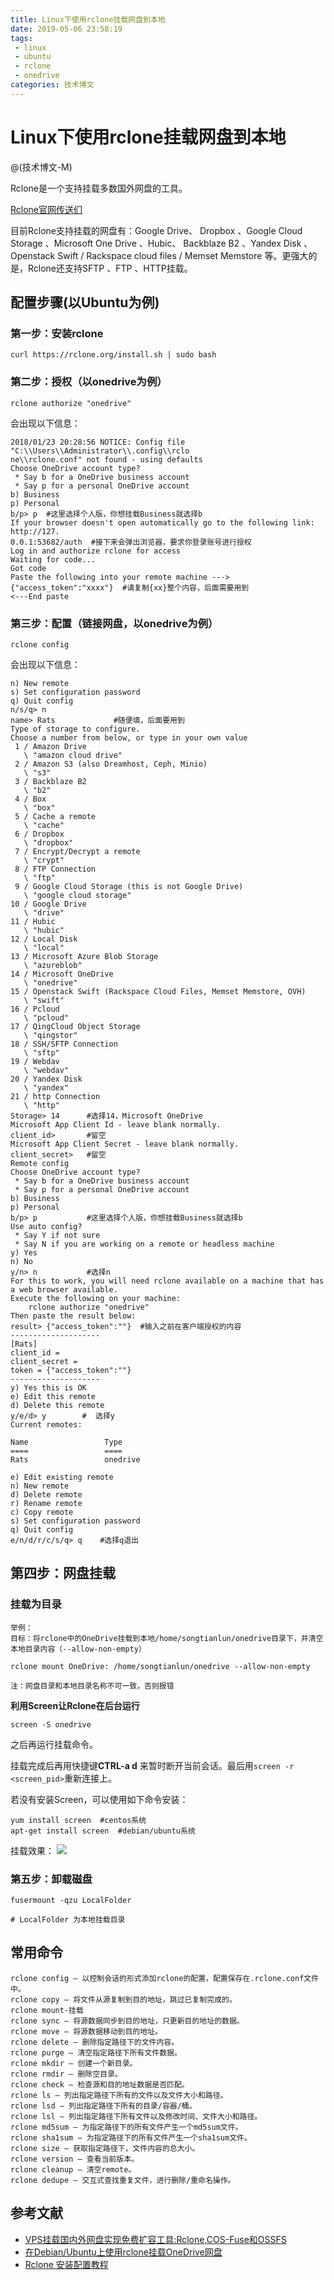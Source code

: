 ```yaml
---
title: Linux下使用rclone挂载网盘到本地
date: 2019-05-06 23:58:19
tags: 
 - linux
 - ubuntu
 - rclone
 - onedrive
categories: 技术博文
---
```


# Linux下使用rclone挂载网盘到本地

@(技术博文-M)

Rclone是一个支持挂载多数国外网盘的工具。

[Rclone官网传送们](https://rclone.org/)

目前Rclone支持挂载的网盘有：Google Drive、 Dropbox 、Google Cloud Storage 、Microsoft One Drive 、Hubic、 Backblaze B2 、Yandex Disk 、Openstack Swift / Rackspace cloud files / Memset Memstore 等。更强大的是，Rclone还支持SFTP 、FTP 、HTTP挂载。

<!--more-->

## 配置步骤(以Ubuntu为例)

### 第一步：安装rclone
```
curl https://rclone.org/install.sh | sudo bash
```
### 第二步：授权（以onedrive为例）
```
rclone authorize "onedrive"
```
会出现以下信息：
```
2018/01/23 20:28:56 NOTICE: Config file "C:\\Users\\Administrator\\.config\\rclo
ne\\rclone.conf" not found - using defaults
Choose OneDrive account type?
 * Say b for a OneDrive business account
 * Say p for a personal OneDrive account
b) Business
p) Personal
b/p> p  #这里选择个人版，你想挂载Business就选择b
If your browser doesn't open automatically go to the following link: http://127.
0.0.1:53682/auth  #接下来会弹出浏览器，要求你登录账号进行授权
Log in and authorize rclone for access
Waiting for code...
Got code
Paste the following into your remote machine --->
{"access_token":"xxxx"}  #请复制{xx}整个内容，后面需要用到
<---End paste
```
### 第三步：配置（链接网盘，以onedrive为例）
```
rclone config
```
会出现以下信息：
```
n) New remote
s) Set configuration password
q) Quit config
n/s/q> n
name> Rats             #随便填，后面要用到
Type of storage to configure.
Choose a number from below, or type in your own value
 1 / Amazon Drive
   \ "amazon cloud drive"
 2 / Amazon S3 (also Dreamhost, Ceph, Minio)
   \ "s3"
 3 / Backblaze B2
   \ "b2"
 4 / Box
   \ "box"
 5 / Cache a remote
   \ "cache"
 6 / Dropbox
   \ "dropbox"
 7 / Encrypt/Decrypt a remote
   \ "crypt"
 8 / FTP Connection
   \ "ftp"
 9 / Google Cloud Storage (this is not Google Drive)
   \ "google cloud storage"
10 / Google Drive
   \ "drive"
11 / Hubic
   \ "hubic"
12 / Local Disk
   \ "local"
13 / Microsoft Azure Blob Storage
   \ "azureblob"
14 / Microsoft OneDrive
   \ "onedrive"
15 / Openstack Swift (Rackspace Cloud Files, Memset Memstore, OVH)
   \ "swift"
16 / Pcloud
   \ "pcloud"
17 / QingCloud Object Storage
   \ "qingstor"
18 / SSH/SFTP Connection
   \ "sftp"
19 / Webdav
   \ "webdav"
20 / Yandex Disk
   \ "yandex"
21 / http Connection
   \ "http"
Storage> 14      #选择14，Microsoft OneDrive
Microsoft App Client Id - leave blank normally.
client_id>       #留空 
Microsoft App Client Secret - leave blank normally.
client_secret>   #留空 
Remote config
Choose OneDrive account type?
 * Say b for a OneDrive business account
 * Say p for a personal OneDrive account
b) Business
p) Personal
b/p> p           #这里选择个人版，你想挂载Business就选择b
Use auto config?
 * Say Y if not sure
 * Say N if you are working on a remote or headless machine
y) Yes
n) No
y/n> n           #选择n
For this to work, you will need rclone available on a machine that has a web browser available.
Execute the following on your machine:
    rclone authorize "onedrive"
Then paste the result below:
result> {"access_token":""}  #输入之前在客户端授权的内容
--------------------
[Rats]
client_id = 
client_secret = 
token = {"access_token":""}
--------------------
y) Yes this is OK
e) Edit this remote
d) Delete this remote
y/e/d> y        #  选择y
Current remotes:

Name                 Type
====                 ====
Rats                 onedrive

e) Edit existing remote
n) New remote
d) Delete remote
r) Rename remote
c) Copy remote
s) Set configuration password
q) Quit config
e/n/d/r/c/s/q> q    #选择q退出
```
## 第四步：网盘挂载
### 挂载为目录
```
举例：
目标：将rclone中的OneDrive挂载到本地/home/songtianlun/onedrive目录下，并清空本地目录内容（--allow-non-empty）

rclone mount OneDrive: /home/songtianlun/onedrive --allow-non-empty

注：网盘目录和本地目录名称不可一致，否则报错
```
**利用Screen让Rclone在后台运行**

```
screen -S onedrive
```
之后再运行挂载命令。

挂载完成后再用快捷键**CTRL-a d** 来暂时断开当前会话。最后用`screen -r <screen_pid>`重新连接上。

若没有安装Screen，可以使用如下命令安装：
```
yum install screen  #centos系统
apt-get install screen  #debian/ubuntu系统
```
挂载效果：
![](https://raw.githubusercontent.com/songtianlun/Image-Hosting/image/20190506235425.png)


### 第五步：卸载磁盘
```
fusermount -qzu LocalFolder

# LocalFolder 为本地挂载目录
```

## 常用命令
```
rclone config – 以控制会话的形式添加rclone的配置，配置保存在.rclone.conf文件中。 
rclone copy – 将文件从源复制到目的地址，跳过已复制完成的。 
rclone mount-挂载
rclone sync – 将源数据同步到目的地址，只更新目的地址的数据。 
rclone move – 将源数据移动到目的地址。
rclone delete – 删除指定路径下的文件内容。 
rclone purge – 清空指定路径下所有文件数据。 
rclone mkdir – 创建一个新目录。 
rclone rmdir – 删除空目录。 
rclone check – 检查源和目的地址数据是否匹配。
rclone ls – 列出指定路径下所有的文件以及文件大小和路径。
rclone lsd – 列出指定路径下所有的目录/容器/桶。
rclone lsl – 列出指定路径下所有文件以及修改时间、文件大小和路径。
rclone md5sum – 为指定路径下的所有文件产生一个md5sum文件。 
rclone sha1sum – 为指定路径下的所有文件产生一个sha1sum文件。 
rclone size – 获取指定路径下，文件内容的总大小。
rclone version – 查看当前版本。 
rclone cleanup – 清空remote。 
rclone dedupe – 交互式查找重复文件，进行删除/重命名操作。
```

## 参考文献
- [VPS挂载国内外网盘实现免费扩容工具:Rclone,COS-Fuse和OSSFS](https://wzfou.com/rclone-cos-fuse-ossfs/)
- [在Debian/Ubuntu上使用rclone挂载OneDrive网盘](https://www.moerats.com/archives/491/)
- [Rclone 安装配置教程](https://p3terx.com/archives/rclone-installation-and-configuration-tutorial.html)

